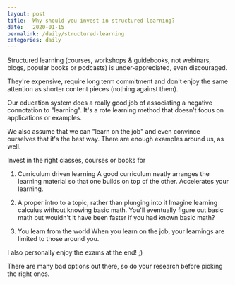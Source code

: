 ```yaml
---
layout: post
title:  Why should you invest in structured learning?
date:   2020-01-15
permalink: /daily/structured-learning
categories: daily
---
```


Structured learning (courses, workshops & guidebooks, not webinars, blogs, popular books or podcasts) is under-appreciated, even discouraged.

They're expensive, require long term commitment and don't enjoy the same attention as shorter content pieces (nothing against them).

Our education system does a really good job of associating a negative connotation to "learning". It's a rote learning method that doesn't focus on applications or examples.

We also assume that we can "learn on the job" and even convince ourselves that it's the best way. There are enough examples around us, as well.

Invest in the right classes, courses or books for

1) Curriculum driven learning
A good curriculum neatly arranges the learning material so that one builds on top of the other. Accelerates your learning.

2) A proper intro to a topic, rather than plunging into it
Imagine learning calculus without knowing basic math. You'll eventually figure out basic math but wouldn't it have been faster if you had known basic math?

3) You learn from the world
When you learn on the job, your learnings are limited to those around you.

I also personally enjoy the exams at the end! ;)

There are many bad options out there, so do your research before picking the right ones.
